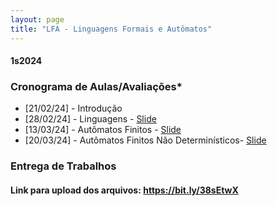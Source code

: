 ```yaml
---
layout: page
title: "LFA - Linguagens Formais e Autômatos"
---
```


#### **1s2024**

### Cronograma de Aulas/Avaliações*

- [21/02/24] - Introdução
- [28/02/24] - Linguagens - <a href="/lfa/Aula 2 - Linguagens.pdf" target="_blank">Slide</a>
- [13/03/24] - Autômatos Finitos - <a href="/lfa/Aula 3 - Automatos Finitos.pdf" target="_blank">Slide</a>
- [20/03/24] - Autômatos Finitos Não Determinísticos- <a href="/lfa/Aula 4 - AFND.pdf" target="_blank">Slide</a>


### Entrega de Trabalhos

#### Link para upload dos arquivos: <a href="https://bit.ly/38sEtwX" target="_blank">https://bit.ly/38sEtwX</a>


<!-- #### 1) [1.0] Exercícios dos módulos 1 e 2:
 - Renomear o arquivo para: **XYZ123-modulos.pdf**, onde XYZ123 é o seu RA.

#### 2) [1.5]  Lista 1 (<a href="/lfa/Lista1.pdf" target="_blank">link</a>):
 - Renomear o arquivo para: **XYZ123-lista1.pdf**, onde XYZ123 é o seu RA.

#### 3) [1.5]  Lista 2 (<a href="/lfa/Listap2.pdf" target="_blank">link</a>):
 - Renomear o arquivo para: **XYZ123-lista2.pdf**, onde XYZ123 é o seu RA.

### Prazo de entrega: 26/05 as 19h -->
